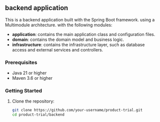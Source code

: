 ## backend application 
This is a backend application built with the Spring Boot framework. using a Multimodule architecture. with the following modules:
- **application**: contains the main application class and configuration files.
- **domain**: contains the domain model and business logic.
- **infrastructure**: contains the infrastructure layer, such as database access and external services and controllers.

### Prerequisites
- Java 21 or higher
- Maven 3.6 or higher


### Getting Started
1. Clone the repository:
    ```bash
    git clone https://github.com/your-username/product-trial.git
    cd product-trial/backend
    ```


